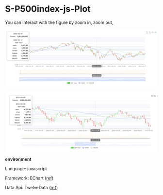 # S-P500index-js-Plot

You can interact with the figure by zoom in, zoom out,

![image-20230310011327015](images/image-20230310011327015.png)

![image-20230310011534481](images/image-20230310011534481.png)

**environment**

Language: javascript

Framework: EChart ([ref](https://echarts.apache.org/examples/en/index.html#chart-type-candlestick))

Data Api: TwelveData ([ref](https://rapidapi.com/twelvedata/api/twelve-data1/))

